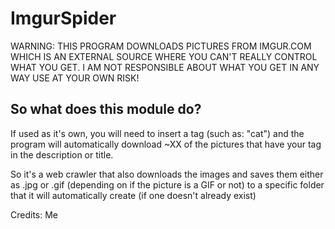 # ImgurSpider

WARNING: THIS PROGRAM DOWNLOADS PICTURES FROM IMGUR.COM WHICH IS AN EXTERNAL SOURCE WHERE YOU CAN'T REALLY CONTROL WHAT YOU GET.
I AM NOT RESPONSIBLE ABOUT WHAT YOU GET IN ANY WAY
USE AT YOUR OWN RISK!

## So what does this module do?
If used as it's own, you will need to insert a tag (such as: "cat") and the program will automatically download ~XX of the pictures that have your tag in the description or title.

So it's a web crawler that also downloads the images and saves them either as .jpg or .gif (depending on if the picture is a GIF or not) to a specific folder that it will automatically create (if one doesn't already exist)

Credits: Me
